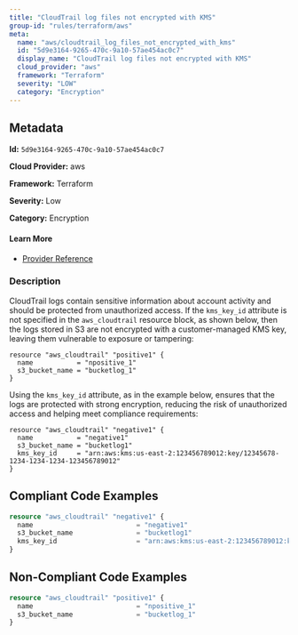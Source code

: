 ```yaml
---
title: "CloudTrail log files not encrypted with KMS"
group-id: "rules/terraform/aws"
meta:
  name: "aws/cloudtrail_log_files_not_encrypted_with_kms"
  id: "5d9e3164-9265-470c-9a10-57ae454ac0c7"
  display_name: "CloudTrail log files not encrypted with KMS"
  cloud_provider: "aws"
  framework: "Terraform"
  severity: "LOW"
  category: "Encryption"
---
```

## Metadata

**Id:** `5d9e3164-9265-470c-9a10-57ae454ac0c7`

**Cloud Provider:** aws

**Framework:** Terraform

**Severity:** Low

**Category:** Encryption

#### Learn More

 - [Provider Reference](https://registry.terraform.io/providers/hashicorp/aws/latest/docs/resources/cloudtrail#kms_key_id)

### Description

 CloudTrail logs contain sensitive information about account activity and should be protected from unauthorized access. If the `kms_key_id` attribute is not specified in the `aws_cloudtrail` resource block, as shown below, then the logs stored in S3 are not encrypted with a customer-managed KMS key, leaving them vulnerable to exposure or tampering:

```
resource "aws_cloudtrail" "positive1" {
  name           = "npositive_1"
  s3_bucket_name = "bucketlog_1"
}
```

Using the `kms_key_id` attribute, as in the example below, ensures that the logs are protected with strong encryption, reducing the risk of unauthorized access and helping meet compliance requirements:

```
resource "aws_cloudtrail" "negative1" {
  name           = "negative1"
  s3_bucket_name = "bucketlog1"
  kms_key_id     = "arn:aws:kms:us-east-2:123456789012:key/12345678-1234-1234-1234-123456789012"
}
```




## Compliant Code Examples
```terraform
resource "aws_cloudtrail" "negative1" {
  name                          = "negative1"
  s3_bucket_name                = "bucketlog1"
  kms_key_id                    = "arn:aws:kms:us-east-2:123456789012:key/12345678-1234-1234-1234-123456789012"
}

```
## Non-Compliant Code Examples
```terraform
resource "aws_cloudtrail" "positive1" {
  name                          = "npositive_1"
  s3_bucket_name                = "bucketlog_1"
}

```